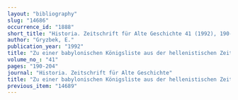 ```yaml
---
layout: "bibliography"
slug: "14686"
occurrence_id: "1888"
short_title: "Historia. Zeitschrift für Alte Geschichte 41 (1992), 190-204"
author: "Gryzbek, E."
publication_year: "1992"
title: "Zu einer babylonischen Königsliste aus der hellenistischen Zeit (Keilschrifttafel BM 35603)"
volume_no_: "41"
pages: "190-204"
journal: "Historia. Zeitschrift für Alte Geschichte"
title: "Zu einer babylonischen Königsliste aus der hellenistischen Zeit (Keilschrifttafel BM 35603)"
previous_item: "14689"
---
```


